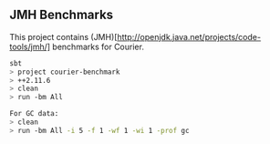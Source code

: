 JMH Benchmarks
--------------
This project contains (JMH)[http://openjdk.java.net/projects/code-tools/jmh/] benchmarks for Courier.

```sh
sbt
> project courier-benchmark
> ++2.11.6
> clean
> run -bm All

For GC data:
> clean
> run -bm All -i 5 -f 1 -wf 1 -wi 1 -prof gc
```

